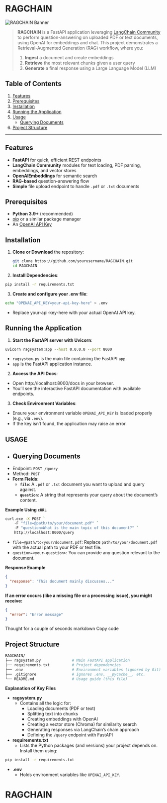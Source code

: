 # RAGCHAIN

![RAGCHAIN Banner](https://via.placeholder.com/728x200.png?text=RAGCHAIN)

> **RAGCHAIN** is a FastAPI application leveraging [LangChain Community](https://github.com/langchain-ai/langchain) to perform question-answering on uploaded PDF or text documents, using OpenAI for embeddings and chat. This project demonstrates a Retrieval-Augmented Generation (RAG) workflow, where you:  
> 1. **Ingest** a document and create embeddings  
> 2. **Retrieve** the most relevant chunks given a user query  
> 3. **Generate** a final response using a Large Language Model (LLM)

## Table of Contents

1. [Features](#features)  
2. [Prerequisites](#prerequisites)  
3. [Installation](#installation)  
4. [Running the Application](#running-the-application)  
5. [Usage](#usage)  
   - [Querying Documents](#querying-documents)  
6. [Project Structure](#project-structure)  

---

## Features

- **FastAPI** for quick, efficient REST endpoints  
- **LangChain Community** modules for text loading, PDF parsing, embeddings, and vector stores  
- **OpenAIEmbeddings** for semantic search  
- **RAG-based** question-answering flow  
- **Simple** file upload endpoint to handle `.pdf` or `.txt` documents  

## Prerequisites

- **Python 3.9+** (recommended)  
- [pip](https://pip.pypa.io/en/stable/installation/) or a similar package manager  
- An [OpenAI API Key](https://platform.openai.com/account/api-keys)

## Installation

1. **Clone or Download** the repository:

   ```bash
   git clone https://github.com/yourusername/RAGCHAIN.git
   cd RAGCHAIN
2. **Install Dependencies**:

```bash
pip install -r requirements.txt
```
3. **Create and configure your .env file**:
```bash
echo "OPENAI_API_KEY=your-api-key-here" > .env
```
- Replace your-api-key-here with your actual OpenAI API key.

## Running the Application

1. **Start the FastAPI server with Uvicorn**:
```bash
uvicorn ragsystem:app --host 0.0.0.0 --port 8000
```
- `ragsystem.py` is the main file containing the FastAPI `app`.
- `app` is the FastAPI application instance.

2. **Access the API Docs**:
- Open http://localhost:8000/docs in your browser.
- You’ll see the interactive FastAPI documentation with available endpoints.

3. **Check Environment Variables**:
- Ensure your environment variable `OPENAI_API_KEY` is loaded properly (e.g., via `.env`).
- If the key isn’t found, the application may raise an error.

## USAGE

- ## Querying Documents
- Endpoint: `POST /query`
- Method: `POST`
- **Form Fields**:
  - **`file`**: A `.pdf` or `.txt` document you want to upload and query against.
  - **`question`**: A string that represents your query about the document’s content.

**Example Using `cURL`**

```bash
curl.exe -X POST `
    -F "file=@path/to/your/document.pdf" `
    -F "question=What is the main topic of this document?" `
    http://localhost:8000/query
```
- `file=@path/to/your/document.pdf`: Replace `path/to/your/document.pdf` with the actual path to your PDF or text file.
- `question=<your-question>`: You can provide any question relevant to the document.

**Response Example**
```json
{
  "response": "This document mainly discusses..."
}
```

**If an error occurs (like a missing file or a processing issue), you might receive:**
```json
{
  "error": "Error message"
}
```



Thought for a couple of seconds
markdown
Copy code
## Project Structure

```bash
RAGCHAIN/
├── ragsystem.py              # Main FastAPI application
├── requirements.txt          # Project dependencies
├── .env                      # Environment variables (ignored by Git)
├── .gitignore                # Ignores .env, __pycache__, etc.
└── README.md                 # Usage guide (this file)
```
**Explanation of Key Files**
- **ragsystem.py**
  - Contains all the logic for:
    - Loading documents (PDF or text)
    - Splitting text into chunks
    - Creating embeddings with OpenAI
    - Creating a vector store (Chroma) for similarity search
    - Generating responses via LangChain’s chain approach
    - Defining the `/query` endpoint with FastAPI
- **requirements.txt**
  - Lists the Python packages (and versions) your project depends on.
  Install them using:
```bash
pip install -r requirements.txt
```

- **.env**
  - Holds environment variables like `OPENAI_API_KEY`.


# RAGCHAIN




